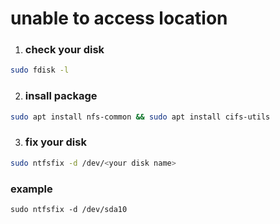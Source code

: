 # unable to access location

1. ### check your disk
 ```sh 1
 sudo fdisk -l
 ```
2. ### insall package
 ```sh 2
sudo apt install nfs-common && sudo apt install cifs-utils
```
3. ### fix your disk 
```sh 4
sudo ntfsfix -d /dev/<your disk name>
```
### example
``
sudo ntfsfix -d /dev/sda10
``
